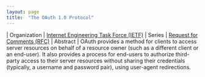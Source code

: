 ```yaml
---
layout: page
title:  "The OAuth 1.0 Protocol"
---
```


| Organization | [Internet Engineering Task Force (IETF)](..)
| Series | [Request for Comments (RFC)](..)
| Abstract | OAuth provides a method for clients to access server resources on behalf of a resource owner (such as a different client or an end-user). It also provides a process for end-users to authorize third-party access to their server resources without sharing their credentials (typically, a username and password pair), using user-agent redirections.